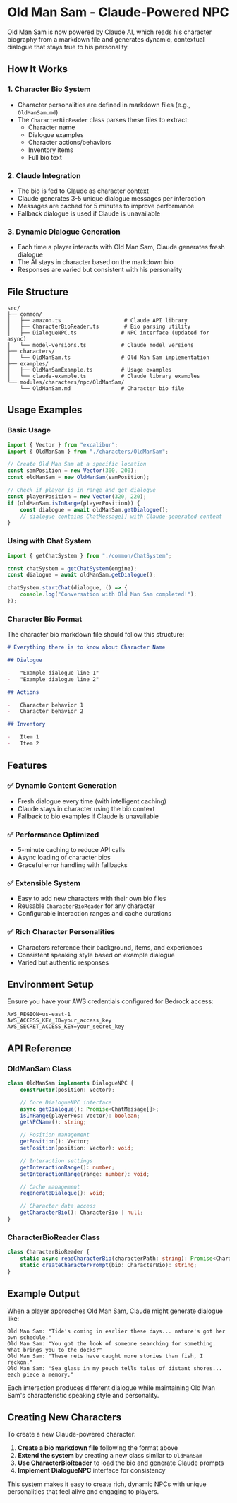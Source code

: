 # Old Man Sam - Claude-Powered NPC

Old Man Sam is now powered by Claude AI, which reads his character biography from a markdown file and generates dynamic, contextual dialogue that stays true to his personality.

## How It Works

### 1. Character Bio System

-   Character personalities are defined in markdown files (e.g., `OldManSam.md`)
-   The `CharacterBioReader` class parses these files to extract:
    -   Character name
    -   Dialogue examples
    -   Character actions/behaviors
    -   Inventory items
    -   Full bio text

### 2. Claude Integration

-   The bio is fed to Claude as character context
-   Claude generates 3-5 unique dialogue messages per interaction
-   Messages are cached for 5 minutes to improve performance
-   Fallback dialogue is used if Claude is unavailable

### 3. Dynamic Dialogue Generation

-   Each time a player interacts with Old Man Sam, Claude generates fresh dialogue
-   The AI stays in character based on the markdown bio
-   Responses are varied but consistent with his personality

## File Structure

```
src/
├── common/
│   ├── amazon.ts                    # Claude API library
│   ├── CharacterBioReader.ts        # Bio parsing utility
│   ├── DialogueNPC.ts              # NPC interface (updated for async)
│   └── model-versions.ts           # Claude model versions
├── characters/
│   └── OldManSam.ts                # Old Man Sam implementation
├── examples/
│   ├── OldManSamExample.ts         # Usage examples
│   └── claude-example.ts           # Claude library examples
└── modules/characters/npc/OldManSam/
    └── OldManSam.md                # Character bio file
```

## Usage Examples

### Basic Usage

```typescript
import { Vector } from "excalibur";
import { OldManSam } from "./characters/OldManSam";

// Create Old Man Sam at a specific location
const samPosition = new Vector(300, 200);
const oldManSam = new OldManSam(samPosition);

// Check if player is in range and get dialogue
const playerPosition = new Vector(320, 220);
if (oldManSam.isInRange(playerPosition)) {
    const dialogue = await oldManSam.getDialogue();
    // dialogue contains ChatMessage[] with Claude-generated content
}
```

### Using with Chat System

```typescript
import { getChatSystem } from "./common/ChatSystem";

const chatSystem = getChatSystem(engine);
const dialogue = await oldManSam.getDialogue();

chatSystem.startChat(dialogue, () => {
    console.log("Conversation with Old Man Sam completed!");
});
```

### Character Bio Format

The character bio markdown file should follow this structure:

```markdown
# Everything there is to know about Character Name

## Dialogue

-   "Example dialogue line 1"
-   "Example dialogue line 2"

## Actions

-   Character behavior 1
-   Character behavior 2

## Inventory

-   Item 1
-   Item 2
```

## Features

### ✅ Dynamic Content Generation

-   Fresh dialogue every time (with intelligent caching)
-   Claude stays in character using the bio context
-   Fallback to bio examples if Claude is unavailable

### ✅ Performance Optimized

-   5-minute caching to reduce API calls
-   Async loading of character bios
-   Graceful error handling with fallbacks

### ✅ Extensible System

-   Easy to add new characters with their own bio files
-   Reusable `CharacterBioReader` for any character
-   Configurable interaction ranges and cache durations

### ✅ Rich Character Personalities

-   Characters reference their background, items, and experiences
-   Consistent speaking style based on example dialogue
-   Varied but authentic responses

## Environment Setup

Ensure you have your AWS credentials configured for Bedrock access:

```env
AWS_REGION=us-east-1
AWS_ACCESS_KEY_ID=your_access_key
AWS_SECRET_ACCESS_KEY=your_secret_key
```

## API Reference

### OldManSam Class

```typescript
class OldManSam implements DialogueNPC {
    constructor(position: Vector);

    // Core DialogueNPC interface
    async getDialogue(): Promise<ChatMessage[]>;
    isInRange(playerPos: Vector): boolean;
    getNPCName(): string;

    // Position management
    getPosition(): Vector;
    setPosition(position: Vector): void;

    // Interaction settings
    getInteractionRange(): number;
    setInteractionRange(range: number): void;

    // Cache management
    regenerateDialogue(): void;

    // Character data access
    getCharacterBio(): CharacterBio | null;
}
```

### CharacterBioReader Class

```typescript
class CharacterBioReader {
    static async readCharacterBio(characterPath: string): Promise<CharacterBio>;
    static createCharacterPrompt(bio: CharacterBio): string;
}
```

## Example Output

When a player approaches Old Man Sam, Claude might generate dialogue like:

```
Old Man Sam: "Tide's coming in earlier these days... nature's got her own schedule."
Old Man Sam: "You got the look of someone searching for something. What brings you to the docks?"
Old Man Sam: "These nets have caught more stories than fish, I reckon."
Old Man Sam: "Sea glass in my pouch tells tales of distant shores... each piece a memory."
```

Each interaction produces different dialogue while maintaining Old Man Sam's characteristic speaking style and personality.

## Creating New Characters

To create a new Claude-powered character:

1. **Create a bio markdown file** following the format above
2. **Extend the system** by creating a new class similar to `OldManSam`
3. **Use CharacterBioReader** to load the bio and generate Claude prompts
4. **Implement DialogueNPC** interface for consistency

This system makes it easy to create rich, dynamic NPCs with unique personalities that feel alive and engaging to players.
